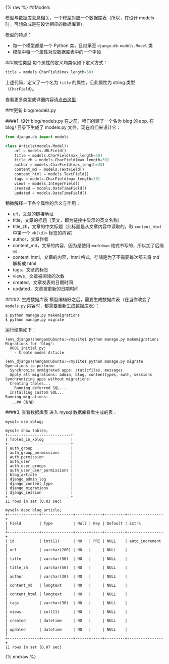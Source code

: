 {% raw %}
##Models

模型与数据库息息相关，一个模型对应一个数据库表（所以，在设计 models 时，可想象成是在设计相应的数据库表）。

模型的特点：

* 每一个模型都是一个 Python 类，且继承至 `django.db.models.Model` 类
* 模型中每一个属性对应数据库表中的一个字段


###属性类型
每个属性的定义均类似如下定义方式：
```python
title = models.CharField(max_length=50)
```

上述代码，定义了一个名为 `title` 的属性，且此属性为 string 类型（`CharField`）。

查看更多类型或详细内容请[点击这里](https://docs.djangoproject.com/en/1.8/ref/models/fields/#field-types)

###更新 blog/models.py

####1. 设计 blog/models.py
在之前，咱们创建了一个名为 blog 的 app. 在 blog/ 目录下生成了 models.py 文件，现在咱们来设计它：
```python
from django.db import models

class Article(models.Model):
    url = models.URLField()	
    title = models.CharField(max_length=50)
    title_zh = models.CharField(max_length=50)
    author = models.CharField(max_length=30)
    content_md = models.TextField()
    content_html = models.TextField()
    tags = models.CharField(max_length=30)
    views = models.IntegerField()
    created = models.DateTimeField()
    updated = models.DateTimeField()
```
稍微解释一下各个属性的含义与作用：

* url，文章的链接地址
* title，文章的标题（英文，即为链接中显示的英文名称）
* title_zh，文章的中文标题（此标题是从文章内容中读取的，取 `content_html` 中第一个 `<h(\d)>` 标签的内容）
* author，文章作者
* content_md，文章的内容，因为是使用 `markdown` 格式书写的，所以加了后缀 `md`
* content_html，文章的内容，html 格式，存储是为了不需要每次都去将 md 解析成 html
* tags，文章的标签
* views，文章被阅读的次数
* created，文章发表的日期时间
* updated，文章被更新的日期时间

####2. 生成数据库表
模型编辑好之后，需要生成数据库表（在当你改变了 `models.py` 内容时，都需要重新生成数据库表）：
```shell
$ python manage.py makemigrations
$ python manage.py migrate
```
运行结果如下：

```shell
(env_django)shengan@ubuntu:~/mysite$ python manage.py makemigrations
Migrations for 'blog':
  0001_initial.py:
    - Create model Article
```

```shell
(env_django)shengan@ubuntu:~/mysite$ python manage.py migrate
Operations to perform:
  Synchronize unmigrated apps: staticfiles, messages
  Apply all migrations: admin, blog, contenttypes, auth, sessions
Synchronizing apps without migrations:
  Creating tables...
    Running deferred SQL...
  Installing custom SQL...
Running migrations:
  ...##（省略）
```

####3. 查看数据库表
进入 mysql 数据库看看生成的表：

```mysql
mysql> use xblog;
```

```mysql
mysql> show tables;
+----------------------------+
| Tables_in_xblog            |
+----------------------------+
| auth_group                 |
| auth_group_permissions     |
| auth_permission            |
| auth_user                  |
| auth_user_groups           |
| auth_user_user_permissions |
| blog_article               |
| django_admin_log           |
| django_content_type        |
| django_migrations          |
| django_session             |
+----------------------------+
11 rows in set (0.03 sec)
```

```mysql
mysql> desc blog_article;
+--------------+--------------+------+-----+---------+----------------+
| Field        | Type         | Null | Key | Default | Extra          |
+--------------+--------------+------+-----+---------+----------------+
| id           | int(11)      | NO   | PRI | NULL    | auto_increment |
| url          | varchar(200) | NO   |     | NULL    |                |
| title        | varchar(50)  | NO   |     | NULL    |                |
| title_zh     | varchar(50)  | NO   |     | NULL    |                |
| author       | varchar(30)  | NO   |     | NULL    |                |
| content_md   | longtext     | NO   |     | NULL    |                |
| content_html | longtext     | NO   |     | NULL    |                |
| tags         | varchar(30)  | NO   |     | NULL    |                |
| views        | int(11)      | NO   |     | NULL    |                |
| created      | datetime     | NO   |     | NULL    |                |
| updated      | datetime     | NO   |     | NULL    |                |
+--------------+--------------+------+-----+---------+----------------+
11 rows in set (0.07 sec)
```
{% endraw %}

